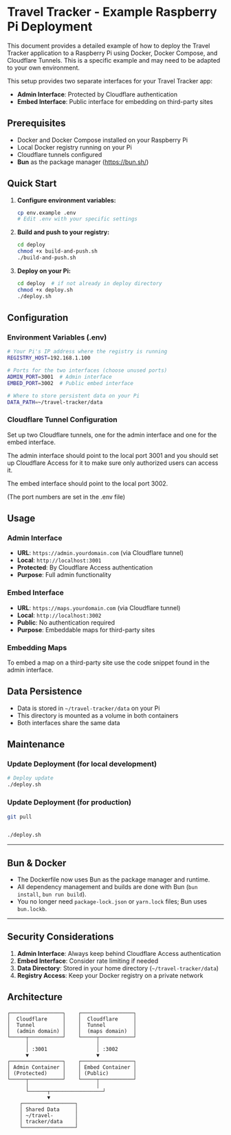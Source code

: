 # Travel Tracker - Example Raspberry Pi Deployment

This document provides a detailed example of how to deploy the Travel Tracker application to a Raspberry Pi using Docker, Docker Compose, and Cloudflare Tunnels. This is a specific example and may need to be adapted to your own environment.

This setup provides two separate interfaces for your Travel Tracker app:

- **Admin Interface**: Protected by Cloudflare authentication
- **Embed Interface**: Public interface for embedding on third-party sites

## Prerequisites

- Docker and Docker Compose installed on your Raspberry Pi
- Local Docker registry running on your Pi
- Cloudflare tunnels configured
- **Bun** as the package manager (https://bun.sh/)

## Quick Start

1. **Configure environment variables:**
   ```bash
   cp env.example .env
   # Edit .env with your specific settings
   ```

2. **Build and push to your registry:**
   ```bash
   cd deploy
   chmod +x build-and-push.sh
   ./build-and-push.sh
   ```

3. **Deploy on your Pi:**
   ```bash
   cd deploy  # if not already in deploy directory
   chmod +x deploy.sh
   ./deploy.sh
   ```

## Configuration

### Environment Variables (.env)

```bash
# Your Pi's IP address where the registry is running
REGISTRY_HOST=192.168.1.100

# Ports for the two interfaces (choose unused ports)
ADMIN_PORT=3001  # Admin interface
EMBED_PORT=3002  # Public embed interface

# Where to store persistent data on your Pi
DATA_PATH=~/travel-tracker/data
```

### Cloudflare Tunnel Configuration

Set up two Cloudflare tunnels, one for the admin interface and one for the embed interface.

The admin interface should point to the local port 3001 and you should set up Cloudflare Access for it to make sure only authorized users can access it.

The embed interface should point to the local port 3002.

(The port numbers are set in the .env file)

## Usage

### Admin Interface
- **URL**: `https://admin.yourdomain.com` (via Cloudflare tunnel)
- **Local**: `http://localhost:3001`
- **Protected**: By Cloudflare Access authentication
- **Purpose**: Full admin functionality

### Embed Interface
- **URL**: `https://maps.yourdomain.com` (via Cloudflare tunnel)
- **Local**: `http://localhost:3002`
- **Public**: No authentication required
- **Purpose**: Embeddable maps for third-party sites

### Embedding Maps

To embed a map on a third-party site use the code snippet found in the admin interface.



## Data Persistence

- Data is stored in `~/travel-tracker/data` on your Pi
- This directory is mounted as a volume in both containers
- Both interfaces share the same data

## Maintenance

### Update Deployment (for local development)
```bash
# Deploy update
./deploy.sh
```

### Update Deployment (for production)

```bash
git pull


./deploy.sh
```

---

## Bun & Docker

- The Dockerfile now uses Bun as the package manager and runtime.
- All dependency management and builds are done with Bun (`bun install`, `bun run build`).
- You no longer need `package-lock.json` or `yarn.lock` files; Bun uses `bun.lockb`.

---

## Security Considerations

1. **Admin Interface**: Always keep behind Cloudflare Access authentication
2. **Embed Interface**: Consider rate limiting if needed
3. **Data Directory**: Stored in your home directory (`~/travel-tracker/data`)
4. **Registry Access**: Keep your Docker registry on a private network


## Architecture

```
┌─────────────────┐    ┌─────────────────┐
│  Cloudflare     │    │  Cloudflare     │
│  Tunnel         │    │  Tunnel         │
│  (admin domain) │    │  (maps domain)  │
└─────┬───────────┘    └─────┬───────────┘
      │                      │
      │ :3001                │ :3002
      ▼                      ▼
┌─────────────────┐    ┌─────────────────┐
│ Admin Container │    │ Embed Container │
│ (Protected)     │    │ (Public)        │
└─────┬───────────┘    └─────┬───────────┘
      │                      │
      └──────┬─────────────────┘
             ▼
    ┌─────────────────┐
    │ Shared Data     │
    │ ~/travel-       │
    │ tracker/data    │
    └─────────────────┘
``` 